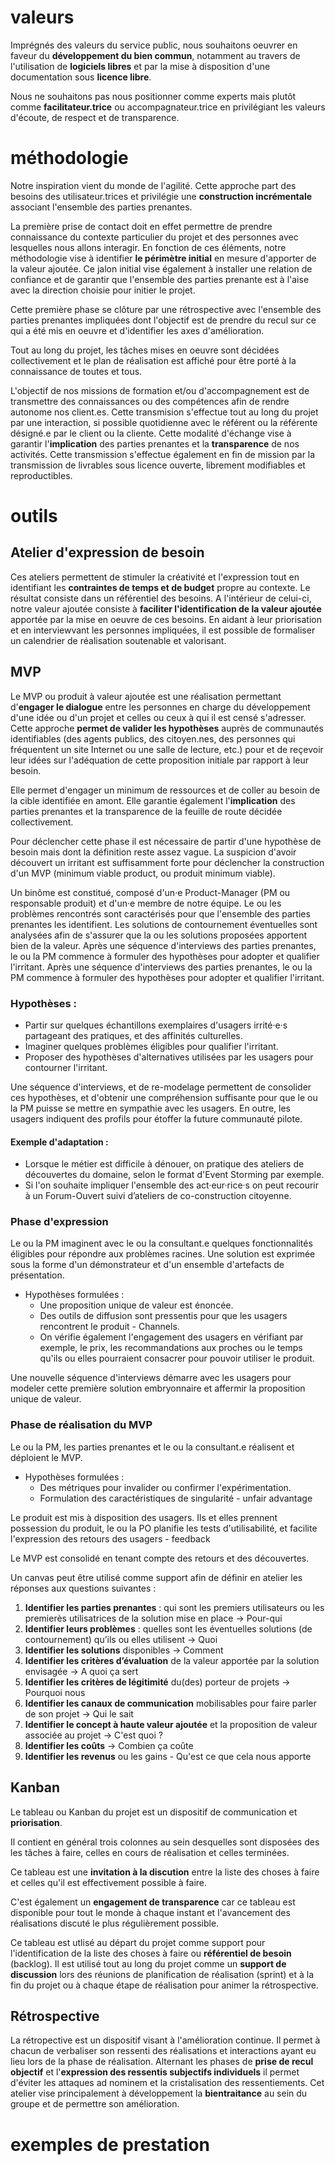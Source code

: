 # valeurs

Imprégnés des valeurs du service public, nous souhaitons oeuvrer en faveur du **développement du bien commun**, notamment au travers de l'utilisation de **logiciels libres** et par la mise à disposition d'une documentation sous **licence libre**.

Nous ne souhaitons pas nous positionner comme experts mais plutôt comme **facilitateur.trice** ou accompagnateur.trice en privilégiant les valeurs d'écoute, de respect et de transparence.

# méthodologie

Notre inspiration vient du monde de l'agilité. Cette approche part des besoins des utilisateur.trices et privilégie une **construction incrémentale** associant l'ensemble des parties prenantes.

La première prise de contact doit en effet permettre de prendre connaissance du contexte particulier du projet et des personnes avec lesquelles nous allons interagir. En fonction de ces éléments, notre méthodologie vise à identifier **le périmètre initial** en mesure d'apporter de la valeur ajoutée. Ce jalon initial vise également à installer une relation de confiance et de garantir que l'ensemble des parties prenante est à l'aise avec la direction choisie pour initier le projet.

Cette première phase se clôture par une rétrospective avec l'ensemble des parties prenantes impliquées dont l'objectif est de prendre du recul sur ce qui a été mis en oeuvre et d'identifier les axes d'amélioration.

Tout au long du projet, les tâches mises en oeuvre sont décidées collectivement et le plan de réalisation est affiché pour être porté à la connaissance de toutes et tous.

L'objectif de nos missions de formation et/ou d'accompagnement est de transmettre des connaissances ou des compétences afin de rendre autonome nos client.es. Cette transmision s'effectue tout au long du projet par une interaction, si possible quotidienne avec le référent ou la référente désigné.e par le client ou la cliente. Cette modalité d'échange vise à garantir l'**implication** des parties prenantes et la **transparence** de nos activités.
Cette transmission s'effectue également en fin de mission par la transmission de livrables sous licence ouverte, librement modifiables et reproductibles.

# outils

## Atelier d'expression de besoin

Ces ateliers permettent de stimuler la créativité et l'expression tout en identifiant les **contraintes de temps et de budget** propre au contexte. Le résultat consiste dans un référentiel des besoins. A l'intérieur de celui-ci, notre valeur ajoutée consiste à **faciliter l'identification de la valeur ajoutée** apportée par la mise en oeuvre de ces besoins. En aidant à leur priorisation et en interviewvant les personnes impliquées, il est possible de formaliser un calendrier de réalisation soutenable et valorisant.

## MVP

Le MVP ou produit à valeur ajoutée est une réalisation permettant d'**engager le dialogue** entre les personnes en charge du développement d'une idée ou d'un projet et celles ou ceux à qui il est censé s'adresser. Cette approche **permet de valider les hypothèses** auprès de communautés identifiables (des agents publics, des citoyen.nes, des personnes qui fréquentent un site Internet ou une salle de lecture, etc.) pour et de reçevoir leur idées sur l'adéquation de cette proposition initiale par rapport à leur besoin.

Elle permet d'engager un minimum de ressources et de coller au besoin de la cible identifiée en amont. Elle garantie également l'**implication** des parties prenantes et la transparence de la feuille de route décidée collectivement.

Pour déclencher cette phase il est nécessaire de partir d'une hypothèse de besoin mais dont la définition reste assez vague. La suspicion d'avoir découvert un irritant est suffisamment forte pour déclencher la construction d'un MVP (minimum viable product, ou produit minimum viable).

Un binôme est constitué, composé d'un·e Product-Manager (PM ou responsable produit) et d'un·e membre de notre équipe.
Le ou les problèmes rencontrés sont caractérisés pour que l'ensemble des parties prenantes les identifient. Les solutions de contournement éventuelles sont analysées afin de s'assurer que la ou les solutions proposées apportent bien de la valeur.
Après une séquence d'interviews des parties prenantes, le ou la PM commence à formuler des hypothèses pour adopter et qualifier l'irritant.
Après une séquence d'interviews des parties prenantes, le ou la PM commence à formuler des hypothèses pour adopter et qualifier l'irritant.

### Hypothèses :

- Partir sur quelques échantillons exemplaires d'usagers irrité·e·s partageant des pratiques, et des affinités culturelles.
- Imaginer quelques problèmes éligibles pour qualifier l'irritant.
- Proposer des hypothèses d'alternatives utilisées par les usagers pour contourner l'irritant.

Une séquence d'interviews, et de re-modelage permettent de consolider ces hypothèses, et d'obtenir une compréhension suffisante pour que le ou la PM puisse se mettre en sympathie avec les usagers. En outre, les usagers indiquent des profils pour étoffer la future communauté pilote.

#### Exemple d'adaptation :

- Lorsque le métier est difficile à dénouer, on pratique des ateliers de découvertes du domaine, selon le format d'Event Storming par exemple.
- Si l'on souhaite impliquer l'ensemble des act·eur·rice·s on peut recourir à un Forum-Ouvert suivi d’ateliers de co-construction citoyenne.

### Phase d'expression

Le ou la PM imaginent avec le ou la consultant.e quelques fonctionnalités éligibles pour répondre aux problèmes racines. Une solution est exprimée sous la forme d'un démonstrateur et d'un ensemble d'artefacts de présentation.

- Hypothèses formulées :
  - Une proposition unique de valeur est énoncée.
  - Des outils de diffusion sont pressentis pour que les usagers rencontrent le produit - Channels.
  - On vérifie également l'engagement des usagers en vérifiant par exemple, le prix, les recommandations aux proches ou le temps qu'ils ou elles pourraient consacrer pour pouvoir utiliser le produit.

Une nouvelle séquence d'interviews démarre avec les usagers pour modeler cette première solution embryonnaire et affermir la proposition unique de valeur.

### Phase de réalisation du MVP

Le ou la PM, les parties prenantes et le ou la consultant.e réalisent et déploient le MVP.

- Hypothèses formulées :
  - Des métriques pour invalider ou confirmer l'expérimentation.
  - Formulation des caractéristiques de singularité - unfair advantage

Le produit est mis à disposition des usagers. Ils et elles prennent possession du produit, le ou la PO planifie les tests d'utilisabilité, et facilite l'expression des retours des usagers - feedback

Le MVP est consolidé en tenant compte des retours et des découvertes.

Un canvas peut être utilisé comme support afin de définir en atelier les réponses aux questions suivantes :

1. **Identifier les parties prenantes** : qui sont les premiers utilisateurs ou les premierès utilisatrices de la solution mise en place -> Pour-qui
2. **Identifier leurs problèmes** : quelles sont les éventuelles solutions (de contournement) qu’ils ou elles utilisent -> Quoi
3. **Identifier les solutions** disponibles -> Comment
4. **Identifier les critères d’évaluation** de la valeur apportée par la solution envisagée -> A quoi ça sert
5. **Identifier les critères de légitimité** du(des) porteur de projets -> Pourquoi nous
6. **Identifier les canaux de communication** mobilisables pour faire parler de son projet -> Qui le sait
7. **Identifier le concept à haute valeur ajoutée** et la proposition de valeur associée au projet -> C'est quoi ?
8. **Identifier les coûts** -> Combien ça coûte
9. **Identifier les revenus** ou les gains - Qu'est ce que cela nous apporte

## Kanban

Le tableau ou Kanban du projet est un dispositif de communication et **priorisation**.

Il contient en général trois colonnes au sein desquelles sont disposées des les tâches à faire, celles en cours de réalisation et celles terminées.

Ce tableau est une **invitation à la discution** entre la liste des choses à faire et celles qu'il est effectivement possible à faire.

C'est également un **engagement de transparence** car ce tableau est disponible pour tout le monde à chaque instant et l'avancement des réalisations discuté le plus régulièrement possible.

Ce tableau est utlisé au départ du projet comme support pour l'identification de la liste des choses à faire ou **référentiel de besoin** (backlog). Il est utilisé tout au long du projet comme un **support de discussion** lors des réunions de planification de réalisation (sprint) et à la fin du projet ou à chaque étape de réalisation pour animer la rétrospective.

## Rétrospective

La rétropective est un dispositif visant à l'amélioration continue. Il permet à chacun de verbaliser son ressenti des réalisations et interactions ayant eu lieu lors de la phase de réalisation. Alternant les phases de **prise de recul objectif** et l'**expression des ressentis subjectifs individuels** il permet d'éviter les attaques ad nominem et la cristalisation des ressentiements. Cet atelier vise principalement à développement la **bientraitance** au sein du groupe et de permettre son amélioration.

# exemples de prestation
